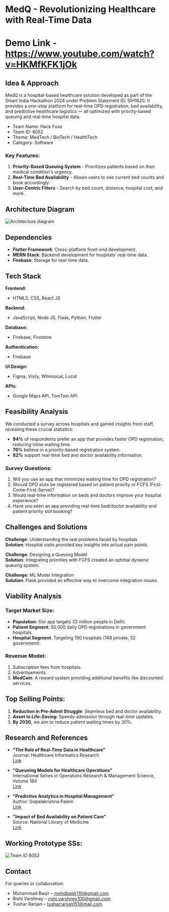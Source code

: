 # MedQ - Revolutionizing Healthcare with Real-Time Data

# Demo Link - https://www.youtube.com/watch?v=HKMfKFK1jOk

## Idea & Approach

MedQ is a hospital-based healthcare solution developed as part of the Smart India Hackathon 2024 under Problem Statement ID: SIH1620. It provides a one-stop platform for real-time OPD registration, bed availability, and predictive healthcare logistics — all optimized with priority-based queuing and real-time hospital data.

- Team Name: Hack Fuse
- Team ID: 8052
- Theme: MedTech / BioTech / HealthTech
- Category: Software

### Key Features:
1. **Priority-Based Queuing System** - Prioritizes patients based on their medical condition's urgency.
2. **Real-Time Bed Availability** - Allows users to see current bed counts and book accordingly.
3. **User-Centric Filters** - Search by bed count, distance, hospital cost, and more.

## Architecture Diagram
![Architecture diagram](https://github.com/user-attachments/assets/37999e4a-13f5-4104-aa12-757ee540cc85)

## Dependencies
- **Flutter Framework**: Cross-platform front-end development.
- **MERN Stack**: Backend development for hospitals' real-time data.
- **Firebase**: Storage for real-time data.

## Tech Stack
**Frontend:**
- HTML5, CSS, React JS

**Backend:**
- JavaScript, Node JS, Flask, Python, Flutter

**Database:**
- Firebase, Firestore

**Authentication:**
- Firebase

**UI Design:**
- Figma, Visily, Whimsical, Lucid

**APIs:**
- Google Maps API, TomTom API

## Feasibility Analysis

We conducted a survey across hospitals and gained insights from staff, revealing these crucial statistics:

- **94%** of respondents prefer an app that provides faster OPD registration, reducing inline waiting time.
- **76%** believe in a priority-based registration system.
- **82%** support real-time bed and doctor availability information.

### Survey Questions:
1. Will you use an app that minimizes waiting time for OPD registration?
2. Should OPD slots be registered based on patient priority or FCFS (First-Come-First-Serve)?
3. Would real-time information on beds and doctors improve your hospital experience?
4. Have you seen an app providing real-time bed/doctor availability and patient priority slot booking?

## Challenges and Solutions

**Challenge**: Understanding the real problems faced by hospitals  
**Solution**: Hospital visits provided key insights into actual pain points.

**Challenge**: Designing a Queuing Model  
**Solution**: Integrating priorities with FCFS created an optimal dynamic queuing system.

**Challenge**: ML Model Integration  
**Solution**: Flask provided an effective way to overcome integration issues.

## Viability Analysis

### Target Market Size:
- **Population**: Our app targets 33 million people in Delhi.
- **Patient Segment**: 50,000 daily OPD registrations in government hospitals.
- **Hospital Segment**: Targeting 180 hospitals (148 private, 32 government).

### Revenue Model:
1. Subscription fees from hospitals.
2. Advertisements.
3. **MedCoin**: A reward system providing additional benefits like discounted services.

## Top Selling Points:
1. **Reduction in Pre-Admit Struggle**: Seamless bed and doctor availability.
2. **Asset to Life-Saving**: Speedy admission through real-time updates.
3. **By 2030**, we aim to reduce patient waiting times by 30%.

## Research and References

- **"The Role of Real-Time Data in Healthcare"**  
Journal: Healthcare Informatics Research  
[Link](https://link.springer.com/journal/41666)

- **"Queueing Models for Healthcare Operations"**  
International Series in Operations Research & Management Science, Volume 184  
[Link](https://link.springer.com/chapter/10.1007/978-1-4614-5885-2_2)

- **"Predictive Analytics in Hospital Management"**  
Author: Gopalakrishna Palem  
[Link](https://www.researchgate.net/publication/236336250_The_Practice_of_Predictive_Analytics_in_Healthcare)

- **"Impact of Bed Availability on Patient Care"**  
Source: National Library of Medicine  
[Link](https://www.ncbi.nlm.nih.gov/pmc/articles/PMC1089232/)

## Working Prototype SSs:
![Team ID 8052](https://github.com/user-attachments/assets/0d2cd0ed-67b4-4901-9506-9dc75a962999)

## Contact
For queries or collaboration:

- Muhammad Baqir – mohdbaqir110@gmail.com
- Rishi Varshney – rishi.varshney100@gmail.com
- Tushar Ranjan – tusharranjan151@mail.com
